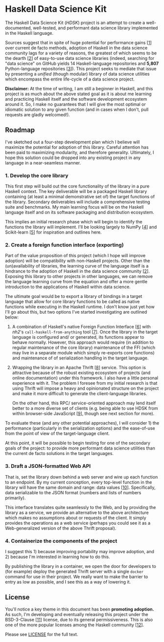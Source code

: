 # Haskell Data Science Kit

The Haskell Data Science Kit (*HDSK*) project is an attempt to create a well-
documented, well-tested, and performant data science library implemented in the
Haskell language.

Sources suggest that in spite of huge potential for performance gains [[1]] over
current de facto methods, adoption of Haskell in the data science community
lags for a variety of reasons, the greatest of which seems to be the
dearth [[2]] of easy-to-use data science libraries (indeed, searching for "data
science" on GitHub yields 14 Haskell-language repositories and **5,807**
Python-language repositories [[3]]). This project seeks to mediate that issue by
presenting a *unified* (though modular) library of data science utilities which
encompass the entire life-cycle of a data science project.

**Disclaimer:** At the time of writing, I am still a beginner in Haskell, and
this project is as much about the above stated goal as it is about me learning
and practicing Haskell itself and the software development ecosystem around it.
So, I make no guarantees that I will give the most optimal or idiomatic
solution to any given function (and in cases when I don't, pull requests are
gladly welcomed!).

[1]: https://izbicki.me/blog/hlearn-cross-validates-400x-faster-than-weka
[2]: https://www.linkedin.com/pulse/haskell-data-science-good-bad-ugly-tom-hutchins
[3]: https://github.com/search?q=data+science+language%3AHaskell&type=Repositories


## Roadmap

I've sketched out a four-step development plan which I believe will maximize
the potential for adoption of this library. Careful attention has been paid to
maximizing modularity, and therefore generality. Ultimately, I hope this
solution could be dropped into any existing project in any language in a
near-seamless manner.

### 1. Develop the core library

This first step will build out the core functionality of the library in a pure
Haskell context. The key deliverable will be a packaged Haskell library
containing (at least a minimal demonstrative set of) the target functions of
the library. Secondary deliverables will include a comprehensive testing suite
and benchmarks. My main learning focus will be on the Haskell language itself
and on its software packaging and distribution ecosystem.

This implies an initial research phase which will begin to identify the
functions the library will implement. I'll be looking largely to NumPy [[4]] and
Scikit-learn [[5]] for inspiration and outlines here.

[4]: https://numpy.org
[5]: https://scikit-learn.org

### 2. Create a foreign function interface (exporting)

Part of the value proposition of this project (which I hope will improve
adoption) will be compatibility with non-Haskell projects. Other than the
(un)availability of libraries, the learning curve of the language itself is a
hindrance to the adoption of Haskell in the data science community [[2]].
Exposing this library to other projects in other languages, we can remove the
language learning curve from the equation and offer a more gentle introduction
to the applications of Haskell within data science.

The ultimate goal would be to export a library of bindings in a target
language that allow for core library functions to be called as native
functions while executing in the Haskell runtime. I don't know just yet how
I'll go about this, but two options I've started investigating are outlined
below:

1. A combination of Haskell's native Foreign Function Interface [[6]] with
   *nh2*'s `call-haskell-from-anything` tool [[7]]. Once the library in the
   target language is configured and/ or generated, its functions appear to
   behave normally. However, this approach would require (in addition to
   regular maintenance of the core library) maintenance of the FFI (which may
   live in a separate module which simply re-exports core functions) and
   maintenance of of serialization handling in the target language.

2. Wrapping the library in an Apache Thrift [[8]] service. This option is
   attractive because of the robust existing ecosystem of projects (and online
   documentation) under this framework. I also have a little personal
   experience with it. The problem I foresee from my initial research is that
   using Thrift will impose a heavy and opinionated structure on the project
   and make it more difficult to generate the client-language libraries.

   On the other hand, this RPC/ service-oriented approach may lend itself
   better to a more diverse set of clients (e.g. being able to use HDSK from
   within browser-side JavaScript [[9]], though see next section for more).

To evaluate these (and any other potential approaches), I will consider 1) the
performance (particularly in the serialization options) and the ease-of-use
from the point of view of the target-language client.

At this point, it will be possible to begin testing for one of the secondary
goals of the project: to provide more performant data science utilities than
the current de facto solutions in the target languages.

[6]: https://wiki.haskell.org/Foreign_Function_Interface
[7]: https://github.com/nh2/call-haskell-from-anything
[8]: https://thrift.apache.org
[9]: https://thrift.apache.org/lib/js

### 3. Draft a JSON-formatted Web API

That is, set the library down behind a web server and wire up each function to
an endpoint. By my current conception, every top-level function in the library
will have the same domain and range: data values [[10]]. Specifically, data
serializable to the JSON format (numbers and lists of numbers primarily).

This interface translates quite seamlessly to the Web, and by providing the
library as a service, we provide an alternative to the above architecture which
makes no assumptions about or requests of the client. It simply provides the
operations as a web service (perhaps you could see it as a Web-generalized
version of the above Thrift proposal).

[10]: https://youtu.be/-6BsiVyC1kM?t=8m6s

### 4. Containerize the components of the project

I suggest this 1) because improving portability may improve adoption, and 2)
because I'm interested in learning how to do this.

By publishing the library in a container, we open the door for developers to
(for example) deploy the generated Thrift server with a single `docker` command
for use in their project. We really want to make the barrier to entry as low as
possible, and I see this as a way of lowering it.


## License

You'll notice a key theme in this document has been **promoting adoption.** As
such, I'm developing and eventually releasing this project under the
BSD-3-Clause [[11]] license, due to its general permissiveness. This is also
one of the more popular licenses among the Haskell community [[12]].

Please see [LICENSE](./LICENSE) for the full text.

[11]: https://opensource.org/licenses/BSD-3-Clause
[12]: https://wiki.haskell.org/How_to_write_a_Haskell_program
